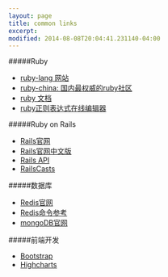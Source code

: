 ```yaml
---
layout: page
title: common links
excerpt:
modified: 2014-08-08T20:04:41.231140-04:00
---
```


#####Ruby

* [ruby-lang 网站](https://www.ruby-lang.org/zh_cn/)
* [ruby-china: 国内最权威的ruby社区](https://ruby-china.org/)
* [ruby 文档](http://ruby-doc.org/core-2.0.0/)
* [ruby正则表达式在线编辑器](http://rubular.com/)

#####Ruby on Rails

* [Rails官网](http://guides.rubyonrails.org/)
* [Rails官网中文版](http://guides.ruby-china.org/)
* [Rails API](http://api.rubyonrails.org/)
* [RailsCasts](http://railscasts.com/)

#####数据库

* [Redis官网](http://redis.io/)
* [Redis命令参考](http://redis.readthedocs.org/en/latest/index.html#)
* [mongoDB官网](http://www.mongodb.org/)

#####前端开发

* [Bootstrap](http://getbootstrap.com/)
* [Highcharts](http://www.highcharts.com/)